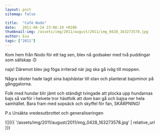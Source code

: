 ```yaml
---
layout: post
sitemap: false

title:  "Café Nodo"
date:   2011-08-24 23:06:10 +0100
thumbnail-img: /assets/img/2011/august/2011/img_0428_163273578.jpg
author: Eva
tags: ["2011"]
---
```


Kom hem från Nodo för ett tag sen, blev nå godsaker med två puddingar som sällskap :D 

najs! Däremot blev jag föga irriterad när jag ska gå iväg till moppen.

Några idioter hade tagit sina bajshästar till stan och planterat bajsminor på gånggatorna.



Folk med hundar blir jämt och ständigt tvingade att plocka upp hundarnas bajs så varför i helvete tror hästfolk att dom kan gå och bajsa ner hela samhället. Bara fram med sopsäck och skyffel för fan, SKÄRPNING!

P.s Ursäkta vredesutbrottet och generaliseringen

![]({{ '/assets/img/2011/august/2011/img_0428_163273578.jpg'  | relative_url }})

